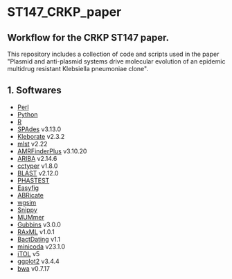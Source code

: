 # ST147_CRKP_paper
## Workflow for the CRKP ST147 paper.

This repository includes a collection of code and scripts used in the paper "Plasmid and anti-plasmid systems drive molecular evolution of an epidemic multidrug resistant Klebsiella pneumoniae clone".
## 1. Softwares
- [Perl](https://www.perl.org/) 
- [Python](https://www.python.org/)
- [R](https://www.r-project.org/)
- [SPAdes](https://github.com/ablab/spades) v3.13.0
- [Kleborate](https://github.com/klebgenomics/Kleborate) v2.3.2
- [mlst](https://github.com/tseemann/mlst) v2.22
- [AMRFinderPlus](https://github.com/ncbi/amr) v3.10.20
- [ARIBA](https://github.com/sanger-pathogens/ariba) v2.14.6
- [cctyper](https://github.com/Russel88/CRISPRCasTyper) v1.8.0
- [BLAST](https://ftp.ncbi.nlm.nih.gov/blast/executables/LATEST/) v2.12.0
- [PHASTEST](https://phaster.ca/)
- [Easyfig](https://mjsull.github.io/Easyfig/)
- [ABRicate](https://github.com/tseemann/abricate)
- [wgsim](https://github.com/lh3/wgsim)
- [Snippy](https://github.com/tseemann/snippy)
- [MUMmer](https://mummer.sourceforge.net/)
- [Gubbins](https://github.com/nickjcroucher/gubbins) v3.0.0
- [RAxML](https://github.com/amkozlov/raxml-ng) v1.0.1
- [BactDating](https://github.com/xavierdidelot/BactDating) v1.1
- [minicoda](https://docs.conda.io/projects/miniconda/en/latest/) v23.1.0
- [iTOL](https://itol.embl.de/) v5
- [ggplot2](https://cran.r-project.org/web/packages/ggplot2/index.html) v3.4.4
- [bwa](https://bio-bwa.sourceforge.net/bwa.shtml) v0.7.17

